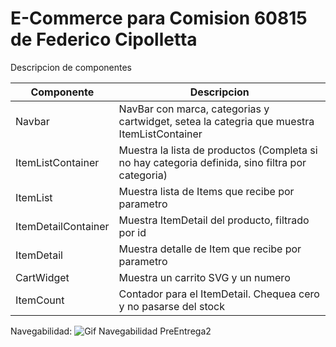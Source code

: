 
# E-Commerce para Comision 60815 de Federico Cipolletta

Descripcion de componentes

| Componente | Descripcion |
| ----------- | ----------- |
| Navbar | NavBar con marca, categorias y cartwidget, setea la categria que muestra ItemListContainer |
| ItemListContainer | Muestra la lista de productos (Completa si no hay categoria definida, sino filtra por categoria)|
| ItemList | Muestra lista de Items que recibe por parametro|
| ItemDetailContainer | Muestra ItemDetail del producto, filtrado por id |
| ItemDetail | Muestra detalle de Item que recibe por parametro|
| CartWidget | Muestra un carrito SVG y un numero |
| ItemCount | Contador para el ItemDetail. Chequea cero y no pasarse del stock |


Navegabilidad: 
![Gif Navegabilidad PreEntrega2](https://github.com/Federico1988/fCipolletta-react/assets/26264807/99bdbd6f-0191-47e5-b36e-f551d9d22e50)
